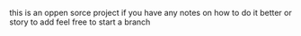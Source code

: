 this is an oppen sorce project
if you have any notes on how to do it better or story to add feel free to start a branch
